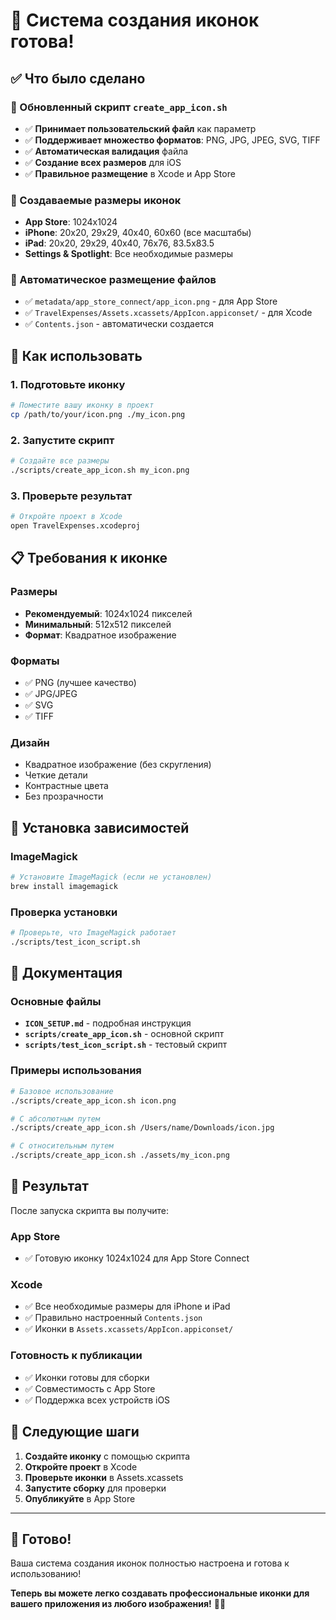 # 🎨 Система создания иконок готова!

## ✅ Что было сделано

### 🔧 Обновленный скрипт `create_app_icon.sh`
- ✅ **Принимает пользовательский файл** как параметр
- ✅ **Поддерживает множество форматов**: PNG, JPG, JPEG, SVG, TIFF
- ✅ **Автоматическая валидация** файла
- ✅ **Создание всех размеров** для iOS
- ✅ **Правильное размещение** в Xcode и App Store

### 📱 Создаваемые размеры иконок
- **App Store**: 1024x1024
- **iPhone**: 20x20, 29x29, 40x40, 60x60 (все масштабы)
- **iPad**: 20x20, 29x29, 40x40, 76x76, 83.5x83.5
- **Settings & Spotlight**: Все необходимые размеры

### 📁 Автоматическое размещение файлов
- ✅ `metadata/app_store_connect/app_icon.png` - для App Store
- ✅ `TravelExpenses/Assets.xcassets/AppIcon.appiconset/` - для Xcode
- ✅ `Contents.json` - автоматически создается

## 🚀 Как использовать

### 1. Подготовьте иконку
```bash
# Поместите вашу иконку в проект
cp /path/to/your/icon.png ./my_icon.png
```

### 2. Запустите скрипт
```bash
# Создайте все размеры
./scripts/create_app_icon.sh my_icon.png
```

### 3. Проверьте результат
```bash
# Откройте проект в Xcode
open TravelExpenses.xcodeproj
```

## 📋 Требования к иконке

### Размеры
- **Рекомендуемый**: 1024x1024 пикселей
- **Минимальный**: 512x512 пикселей
- **Формат**: Квадратное изображение

### Форматы
- ✅ PNG (лучшее качество)
- ✅ JPG/JPEG
- ✅ SVG
- ✅ TIFF

### Дизайн
- Квадратное изображение (без скругления)
- Четкие детали
- Контрастные цвета
- Без прозрачности

## 🔧 Установка зависимостей

### ImageMagick
```bash
# Установите ImageMagick (если не установлен)
brew install imagemagick
```

### Проверка установки
```bash
# Проверьте, что ImageMagick работает
./scripts/test_icon_script.sh
```

## 📖 Документация

### Основные файлы
- **`ICON_SETUP.md`** - подробная инструкция
- **`scripts/create_app_icon.sh`** - основной скрипт
- **`scripts/test_icon_script.sh`** - тестовый скрипт

### Примеры использования
```bash
# Базовое использование
./scripts/create_app_icon.sh icon.png

# С абсолютным путем
./scripts/create_app_icon.sh /Users/name/Downloads/icon.jpg

# С относительным путем
./scripts/create_app_icon.sh ./assets/my_icon.png
```

## 🎯 Результат

После запуска скрипта вы получите:

### App Store
- ✅ Готовую иконку 1024x1024 для App Store Connect

### Xcode
- ✅ Все необходимые размеры для iPhone и iPad
- ✅ Правильно настроенный `Contents.json`
- ✅ Иконки в `Assets.xcassets/AppIcon.appiconset/`

### Готовность к публикации
- ✅ Иконки готовы для сборки
- ✅ Совместимость с App Store
- ✅ Поддержка всех устройств iOS

## 🚀 Следующие шаги

1. **Создайте иконку** с помощью скрипта
2. **Откройте проект** в Xcode
3. **Проверьте иконки** в Assets.xcassets
4. **Запустите сборку** для проверки
5. **Опубликуйте** в App Store

---

## 🎉 Готово!

Ваша система создания иконок полностью настроена и готова к использованию!

**Теперь вы можете легко создавать профессиональные иконки для вашего приложения из любого изображения!** 🎨📱 